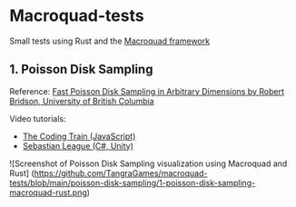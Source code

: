 # Macroquad-tests
Small tests using Rust and the [Macroquad framework](https://github.com/not-fl3/macroquad)

## 1. Poisson Disk Sampling
Reference: [Fast Poisson Disk Sampling in Arbitrary Dimensions by Robert Bridson, University of British Columbia](https://www.cs.ubc.ca/~rbridson/docs/bridson-siggraph07-poissondisk.pdf)

Video tutorials:
- [The Coding Train (JavaScript)](https://youtu.be/flQgnCUxHlw?si=8JUJkNaV4143vHWu)
- [Sebastian League (C#, Unity)](https://youtu.be/7WcmyxyFO7o?si=uQ9DaL6b7VvGILhy)

![Screenshot of Poisson Disk Sampling visualization using Macroquad and Rust] (https://github.com/TangraGames/macroquad-tests/blob/main/poisson-disk-sampling/1-poisson-disk-sampling-macroquad-rust.png)
